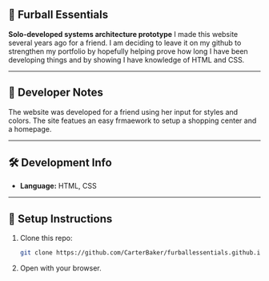 ## 🧩 Furball Essentials

**Solo-developed systems architecture prototype** I made this website several years ago for a friend. I am deciding to
leave it on my github to strengthen my portfolio by hopefully helping prove how long I have been developing things and
by showing I have knowledge of HTML and CSS.

---

## 🧠 Developer Notes

  The website was developed for a friend using her input for styles and colors. The site featues an easy frmaework to
  setup a shopping center and a homepage.

---

## 🛠 Development Info

- **Language:** HTML, CSS

---

## 🧰 Setup Instructions

1. Clone this repo:
   ```bash
   git clone https://github.com/CarterBaker/furballessentials.github.io

2. Open with your browser.